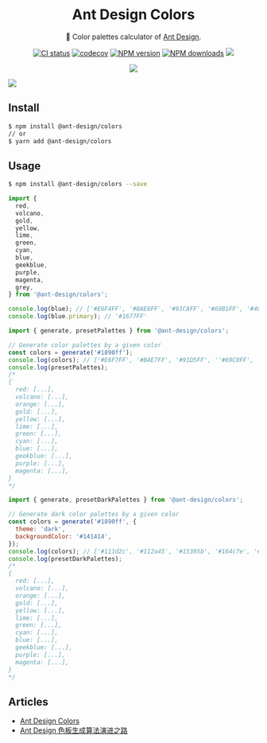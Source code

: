 <h1 align="center">Ant Design Colors</h1>

<div align="center">

:art: Color palettes calculator of [Ant Design](https://ant.design/docs/spec/colors).

[![CI status][github-action-image]][github-action-url]
[![codecov][codecov-image]][codecov-url]
[![NPM version][npm-image]][npm-url]
[![NPM downloads][download-image]][download-url]
[![][bundlephobia-image]][bundlephobia-url]

![](https://raw.githubusercontent.com/andreasbm/readme/master/assets/lines/rainbow.png)

[npm-image]: http://img.shields.io/npm/v/@ant-design/colors.svg?style=flat-square
[npm-url]: http://npmjs.org/package/@ant-design/colors
[github-action-image]: https://github.com/ant-design/ant-design-colors/actions/workflows/ci.yml/badge.svg
[github-action-url]: https://github.com/ant-design/ant-design-colors/actions/workflows/ci.yml
[codecov-image]: https://img.shields.io/codecov/c/github/ant-design/ant-design-colors/main.svg?style=flat-square
[codecov-url]: https://codecov.io/gh/ant-design/ant-design/branch/main
[download-image]: https://img.shields.io/npm/dm/@ant-design/colors.svg?style=flat-square
[download-url]: https://npmjs.org/package/@ant-design/colors
[bundlephobia-image]: https://badgen.net/bundlephobia/minzip/@ant-design/colors?style=flat-square
[bundlephobia-url]: https://bundlephobia.com/package/@ant-design/colors
</div>

![](https://user-images.githubusercontent.com/507615/55726820-43e68400-5a43-11e9-8541-b0fc28b78f37.png)

## Install

```bash
$ npm install @ant-design/colors
// or
$ yarn add @ant-design/colors
```

## Usage

```bash
$ npm install @ant-design/colors --save
```

```js
import {
  red,
  volcano,
  gold,
  yellow,
  lime,
  green,
  cyan,
  blue,
  geekblue,
  purple,
  magenta,
  grey,
} from '@ant-design/colors';

console.log(blue); // ['#E6F4FF', '#BAE0FF', '#91CAFF', '#69B1FF', '#4096FF', '#1677FF', '#0958D9', '#003EB3', '#002C8C', '#001D66']
console.log(blue.primary); // '#1677FF'
```

```js
import { generate, presetPalettes } from '@ant-design/colors';

// Generate color palettes by a given color
const colors = generate('#1890ff');
console.log(colors); // ['#E6F7FF', '#BAE7FF', '#91D5FF', ''#69C0FF', '#40A9FF', '#1890FF', '#096DD9', '#0050B3', '#003A8C', '#002766']
console.log(presetPalettes);
/*
{
  red: [...],
  volcano: [...],
  orange: [...],
  gold: [...],
  yellow: [...],
  lime: [...],
  green: [...],
  cyan: [...],
  blue: [...],
  geekblue: [...],
  purple: [...],
  magenta: [...],
}
*/
```

```js
import { generate, presetDarkPalettes } from '@ant-design/colors';

// Generate dark color palettes by a given color
const colors = generate('#1890ff', {
  theme: 'dark',
  backgroundColor: '#141414',
});
console.log(colors); // ['#111d2c', '#112a45', '#15395b', '#164c7e', '#1765ad', '#177ddc', '#3c9ae8', '#65b7f3', '#8dcff8', '#b7e3fa']
console.log(presetDarkPalettes);
/*
{
  red: [...],
  volcano: [...],
  orange: [...],
  gold: [...],
  yellow: [...],
  lime: [...],
  green: [...],
  cyan: [...],
  blue: [...],
  geekblue: [...],
  purple: [...],
  magenta: [...],
}
*/
```

## Articles

- [Ant Design Colors](https://ant.design/docs/spec/colors)
- [Ant Design 色板生成算法演进之路](https://zhuanlan.zhihu.com/p/32422584)
